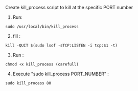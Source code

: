 Create kill_process script to kill at the specific PORT number

1) Run:
```
sudo /usr/local/bin/kill_process
```

2) fill :
```
kill -QUIT $(sudo lsof -sTCP:LISTEN -i tcp:$1 -t)
```

3) Run :
```
chmod +x kill_process (carefull)
```

4) Execute "sudo kill_process PORT_NUMBER" :
```
sudo kill_process 80
```
